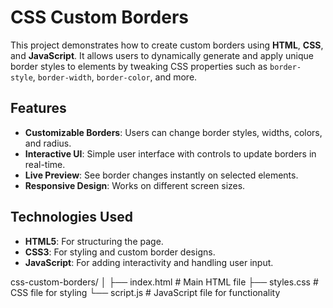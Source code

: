 # CSS Custom Borders

This project demonstrates how to create custom borders using **HTML**, **CSS**, and **JavaScript**. It allows users to dynamically generate and apply unique border styles to elements by tweaking CSS properties such as `border-style`, `border-width`, `border-color`, and more.

## Features

- **Customizable Borders**: Users can change border styles, widths, colors, and radius.
- **Interactive UI**: Simple user interface with controls to update borders in real-time.
- **Live Preview**: See border changes instantly on selected elements.
- **Responsive Design**: Works on different screen sizes.

## Technologies Used

- **HTML5**: For structuring the page.
- **CSS3**: For styling and custom border designs.
- **JavaScript**: For adding interactivity and handling user input.


css-custom-borders/
│
├── index.html          # Main HTML file
├── styles.css          # CSS file for styling
└── script.js           # JavaScript file for functionality


